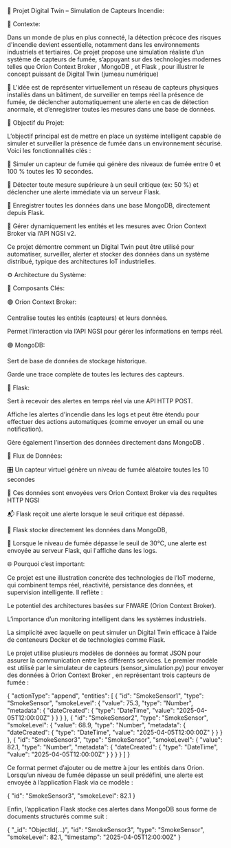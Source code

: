  🚨 Projet Digital Twin – Simulation de Capteurs Incendie:

🚀 Contexte:

Dans un monde de plus en plus connecté, la détection précoce des risques d'incendie devient essentielle, notamment dans les environnements industriels et tertiaires. Ce projet propose une simulation réaliste d’un système de capteurs de fumée, s’appuyant sur des technologies modernes telles que Orion Context Broker , MongoDB , et Flask , pour illustrer le concept puissant de Digital Twin (jumeau numérique)

🧠 L'idée est de représenter virtuellement un réseau de capteurs physiques installés dans un bâtiment, de surveiller en temps réel la présence de fumée, de déclencher automatiquement une alerte en cas de détection anormale, et d’enregistrer toutes les mesures dans une base de données.

🎯 Objectif du Projet:

L’objectif principal est de mettre en place un système intelligent capable de simuler et surveiller la présence de fumée dans un environnement sécurisé. Voici les fonctionnalités clés :

🔁 Simuler un capteur de fumée qui génère des niveaux de fumée entre 0 et 100 % toutes les 10 secondes.

🚨 Détecter toute mesure supérieure à un seuil critique (ex: 50 %) et déclencher une alerte immédiate via un serveur Flask.

🧾 Enregistrer toutes les données dans une base MongoDB, directement depuis Flask.

🧠 Gérer dynamiquement les entités et les mesures avec Orion Context Broker via l’API NGSI v2.

Ce projet démontre comment un Digital Twin peut être utilisé pour automatiser, surveiller, alerter et stocker des données dans un système distribué, typique des architectures IoT industrielles.

⚙️ Architecture du Système:

🧩 Composants Clés:

🟢 Orion Context Broker:

Centralise toutes les entités (capteurs) et leurs données.

Permet l’interaction via l’API NGSI pour gérer les informations en temps réel.

🟣 MongoDB:

Sert de base de données de stockage historique.

Garde une trace complète de toutes les lectures des capteurs.

🔴 Flask:

Sert à recevoir des alertes en temps réel via une API HTTP POST.

Affiche les alertes d'incendie dans les logs et peut être étendu pour effectuer des actions automatiques (comme envoyer un email ou une notification).

Gère également l’insertion des données directement dans MongoDB .

🔄 Flux de Données:

🎛️ Un capteur virtuel génère un niveau de fumée aléatoire toutes les 10 secondes

📡 Ces données sont envoyées vers Orion Context Broker via des requêtes HTTP NGSI

📬 Flask reçoit une alerte lorsque le seuil critique est dépassé.

💾 Flask stocke directement les données dans MongoDB, 

🚨 Lorsque le niveau de fumée dépasse le seuil de 30°C, une alerte est envoyée au serveur Flask, qui l'affiche dans les logs.

🌐 Pourquoi c’est important:

Ce projet est une illustration concrète des technologies de l’IoT moderne, qui combinent temps réel, réactivité, persistance des données, et supervision intelligente. Il reflète :

Le potentiel des architectures basées sur FIWARE (Orion Context Broker).

L’importance d’un monitoring intelligent dans les systèmes industriels.

La simplicité avec laquelle on peut simuler un Digital Twin efficace à l’aide de conteneurs Docker et de technologies comme Flask.


Le projet utilise plusieurs modèles de données au format JSON pour assurer la communication entre les différents services. Le premier modèle est utilisé par le simulateur de capteurs (sensor_simulation.py) pour envoyer des données à Orion Context Broker , en représentant trois capteurs de fumée :

{
  "actionType": "append",
  "entities": [
    {
      "id": "SmokeSensor1",
      "type": "SmokeSensor",
      "smokeLevel": {
        "value": 75.3,
        "type": "Number",
        "metadata": {
          "dateCreated": {
            "type": "DateTime",
            "value": "2025-04-05T12:00:00Z"
          }
        }
      }
    },
    {
      "id": "SmokeSensor2",
      "type": "SmokeSensor",
      "smokeLevel": {
        "value": 68.9,
        "type": "Number",
        "metadata": {
          "dateCreated": {
            "type": "DateTime",
            "value": "2025-04-05T12:00:00Z"
          }
        }
      }
    },
    {
      "id": "SmokeSensor3",
      "type": "SmokeSensor",
      "smokeLevel": {
        "value": 82.1,
        "type": "Number",
        "metadata": {
          "dateCreated": {
            "type": "DateTime",
            "value": "2025-04-05T12:00:00Z"
          }
        }
      }
    }
  ]
}

Ce format permet d’ajouter ou de mettre à jour les entités dans Orion. Lorsqu’un niveau de fumée dépasse un seuil prédéfini, une alerte est envoyée à l’application Flask via ce modèle :

{
  "id": "SmokeSensor3",
  "smokeLevel": 82.1
}

Enfin, l’application Flask stocke ces alertes dans MongoDB sous forme de documents structurés comme suit :

{
  "_id": "ObjectId(...)",
  "id": "SmokeSensor3",
  "type": "SmokeSensor",
  "smokeLevel": 82.1,
  "timestamp": "2025-04-05T12:00:00Z"
}

